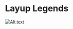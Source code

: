 # Layup Legends
[![Alt text](https://img.youtube.com/vi/YgSjQWElBGg/maxresdefault.jpg)](https://www.youtube.com/watch?v=YgSjQWElBGg)

